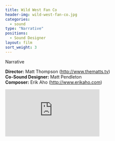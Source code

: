 ```yaml
---
title: Wild West Fan Co
header-img: wild-west-fan-co.jpg
categories:
  - sound
type: "Narrative"
positions:
  - Sound Designer
layout: film
sort_weight: 3
---
```

Narrative

**Director:** Matt Thompson (<http://www.thematts.tv>)  
**Co-Sound Designer:** Matt Pendleton  
**Composer:** Erik Aho (<http://www.erikaho.com>)  

<div class="center-block auto-resizable-iframe">
  <div>
    <iframe src="https://www.youtube-nocookie.com/embed/Dp9BXWsdpCQ?rel=0&amp;showinfo=0" frameborder="0" allowfullscreen></iframe>
  </div>
</div>